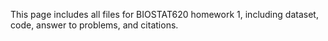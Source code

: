 This page includes all files for BIOSTAT620 homework 1, including dataset, code, answer to problems, and citations.
